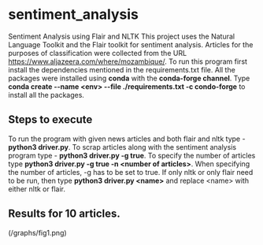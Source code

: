 # sentiment_analysis
Sentiment Analysis using Flair and NLTK
This project uses the Natural Language Toolkit and the Flair toolkit for sentiment analysis.
Articles for the purposes of classification were collected from the URL https://www.aljazeera.com/where/mozambique/.
To run this program first install the dependencies mentioned in the requirements.txt file. All the packages were installed using **conda** with the **conda-forge channel**. Type **conda create --name \<env> --file ./requirements.txt -c condo-forge** to install all the packages.
## Steps to execute
To run the program with given news articles and both flair and nltk type - **python3 driver.py**.
To scrap articles along with the sentiment analysis program type - **python3 driver.py -g true**. To specify the number of articles type **python3 driver.py -g true -n \<number of articles>**. When specifying the number of articles, -g has to be set to true. 
If only nltk or only flair need to be run, then type **python3 driver.py \<name>** and replace \<name> with either nltk or flair.
## Results for 10 articles.
(/graphs/fig1.png)

